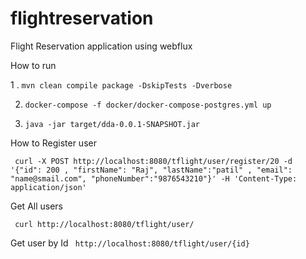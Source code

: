 # flightreservation
Flight Reservation application using webflux

How to run

1 . ```mvn clean compile package -DskipTests -Dverbose ```

2. ``` docker-compose -f docker/docker-compose-postgres.yml up ```


4. ``` java -jar target/dda-0.0.1-SNAPSHOT.jar ```

How to Register user

``` curl -X POST http://localhost:8080/tflight/user/register/20 -d '{"id": 200 , "firstName": "Raj", "lastName":"patil" , "email": "name@smail.com", "phoneNumber":"9876543210"}' -H 'Content-Type: application/json'```

Get All users

``` curl http://localhost:8080/tflight/user/```

Get user by Id 
``` http://localhost:8080/tflight/user/{id}```
